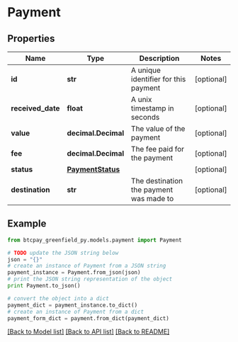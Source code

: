 # Payment


## Properties
Name | Type | Description | Notes
------------ | ------------- | ------------- | -------------
**id** | **str** | A unique identifier for this payment | [optional] 
**received_date** | **float** | A unix timestamp in seconds | [optional] 
**value** | **decimal.Decimal** | The value of the payment | [optional] 
**fee** | **decimal.Decimal** | The fee paid for the payment | [optional] 
**status** | [**PaymentStatus**](PaymentStatus.md) |  | [optional] 
**destination** | **str** | The destination the payment was made to | [optional] 

## Example

```python
from btcpay_greenfield_py.models.payment import Payment

# TODO update the JSON string below
json = "{}"
# create an instance of Payment from a JSON string
payment_instance = Payment.from_json(json)
# print the JSON string representation of the object
print Payment.to_json()

# convert the object into a dict
payment_dict = payment_instance.to_dict()
# create an instance of Payment from a dict
payment_form_dict = payment.from_dict(payment_dict)
```
[[Back to Model list]](../README.md#documentation-for-models) [[Back to API list]](../README.md#documentation-for-api-endpoints) [[Back to README]](../README.md)


